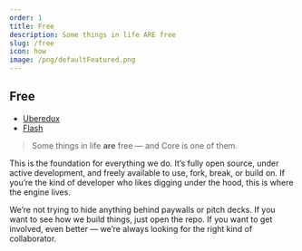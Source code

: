 ```yaml
---
order: 1
title: Free
description: Some things in life ARE free
slug: /free
icon: how
image: /png/defaultFeatured.png
---
```


## Free

- [Uberedux](/free/uberedux)
- [Flash](/free/flash)

> Some things in life **are** free — and Core is one of them.

This is the foundation for everything we do. It’s fully open source, under active development, and freely available to use, fork, break, or build on. If you’re the kind of developer who likes digging under the hood, this is where the engine lives.

We’re not trying to hide anything behind paywalls or pitch decks. If you want to see how we build things, just open the repo. If you want to get involved, even better — we’re always looking for the right kind of collaborator.
